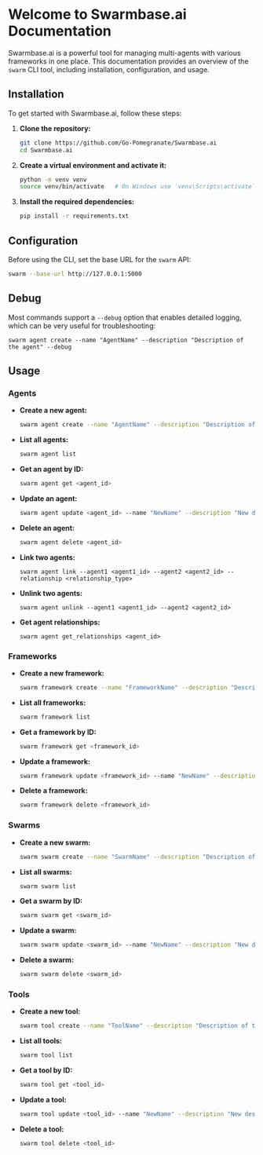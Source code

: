 # Welcome to Swarmbase.ai Documentation

Swarmbase.ai is a powerful tool for managing multi-agents with various frameworks in one place. This documentation provides an overview of the `swarm` CLI tool, including installation, configuration, and usage.

## Installation

To get started with Swarmbase.ai, follow these steps:

1. **Clone the repository:**

   ```bash
   git clone https://github.com/Go-Pomegranate/Swarmbase.ai
   cd Swarmbase.ai
   ```
2. **Create a virtual environment and activate it:**

   ```bash
   python -m venv venv
   source venv/bin/activate   # On Windows use `venv\Scripts\activate`
   ```
3. **Install the required dependencies:**

   ```bash
   pip install -r requirements.txt
   ```

## Configuration

Before using the CLI, set the base URL for the `swarm` API:

```bash
swarm --base-url http://127.0.0.1:5000
```

## Debug

Most commands support a `--debug` option that enables detailed logging, which can be very useful for troubleshooting:

```
swarm agent create --name "AgentName" --description "Description of the agent" --debug

```

## Usage

### Agents

- **Create a new agent:**

  ```bash
  swarm agent create --name "AgentName" --description "Description of the agent"
  ```
- **List all agents:**

  ```bash
  swarm agent list
  ```
- **Get an agent by ID:**

  ```bash
  swarm agent get <agent_id>
  ```
- **Update an agent:**

  ```bash
  swarm agent update <agent_id> --name "NewName" --description "New description"
  ```
- **Delete an agent:**

  ```bash
  swarm agent delete <agent_id>
  ```

* **Link two agents:**

  ```
  swarm agent link --agent1 <agent1_id> --agent2 <agent2_id> --relationship <relationship_type>

  ```
* **Unlink two agents:**

  ```
  swarm agent unlink --agent1 <agent1_id> --agent2 <agent2_id>
  ```
* **Get agent relationships:**

  ```
  swarm agent get_relationships <agent_id>

  ```

### Frameworks

- **Create a new framework:**

  ```bash
  swarm framework create --name "FrameworkName" --description "Description of the framework"
  ```
- **List all frameworks:**

  ```bash
  swarm framework list
  ```
- **Get a framework by ID:**

  ```bash
  swarm framework get <framework_id>
  ```
- **Update a framework:**

  ```bash
  swarm framework update <framework_id> --name "NewName" --description "New description"
  ```
- **Delete a framework:**

  ```bash
  swarm framework delete <framework_id>
  ```

### Swarms

- **Create a new swarm:**

  ```bash
  swarm swarm create --name "SwarmName" --description "Description of the swarm"
  ```
- **List all swarms:**

  ```bash
  swarm swarm list
  ```
- **Get a swarm by ID:**

  ```bash
  swarm swarm get <swarm_id>
  ```
- **Update a swarm:**

  ```bash
  swarm swarm update <swarm_id> --name "NewName" --description "New description"
  ```
- **Delete a swarm:**

  ```bash
  swarm swarm delete <swarm_id>
  ```

### Tools

- **Create a new tool:**

  ```bash
  swarm tool create --name "ToolName" --description "Description of the tool"
  ```
- **List all tools:**

  ```bash
  swarm tool list
  ```
- **Get a tool by ID:**

  ```bash
  swarm tool get <tool_id>
  ```
- **Update a tool:**

  ```bash
  swarm tool update <tool_id> --name "NewName" --description "New description"
  ```
- **Delete a tool:**

  ```bash
  swarm tool delete <tool_id>
  ```
